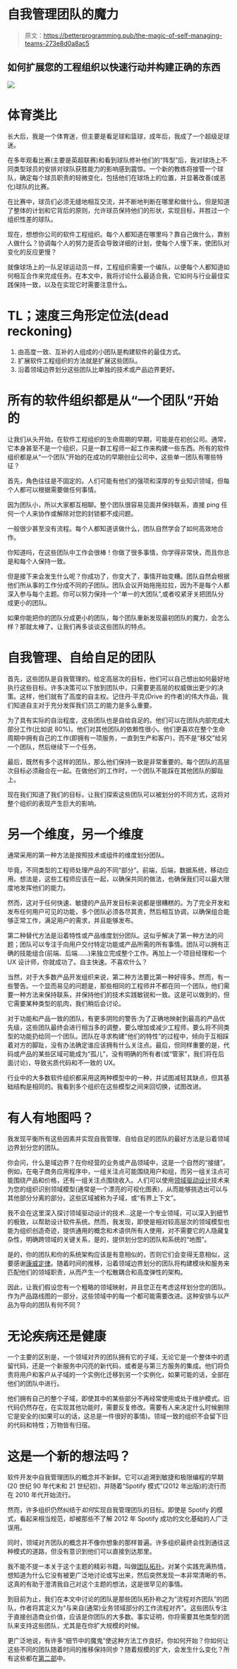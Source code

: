 # 自我管理团队的魔力

> 原文：<https://betterprogramming.pub/the-magic-of-self-managing-teams-273e8d0a8ac5>

## 如何扩展您的工程组织以快速行动并构建正确的东西

![](img/c4139a737d7783ae2e0deb77ef346c2c.png)

# 体育类比

长大后，我是一个体育迷，但主要是看足球和篮球，成年后，我成了一个超级足球迷。

在多年观看比赛(主要是英超联赛)和看到球队修补他们的“阵型”后，我对球场上不同类型球员的安排对球队获胜能力的影响感到震惊。一个新的教练将接管一个球队，确定每个球员职责的轻微变化，包括他们在球场上的位置，并显著改善(或恶化)球队的比赛。

在比赛中，球员们必须无缝地相互交流，并不断地判断在哪里和做什么。但是知道了整体的计划和它背后的原则，允许球员保持他们的形状，实现目标，并胜过一个组织性差的球队。

现在，想想你公司的软件工程组织。每个人都知道在哪里吗？靠自己做什么，靠别人做什么？协调每个人的努力是否会导致详细的计划，使每个人慢下来，使团队对变化的反应更慢？

就像球场上的一队足球运动员一样，工程组织需要一个编队，以便每个人都知道如何相互合作来完成任务。在本文中，我将讨论什么最适合我，它如何与行业最佳实践保持一致，以及在实现它时需要注意什么。

# TL；速度三角形定位法(dead reckoning)

1.  由高度一致、互补的人组成的小团队是构建软件的最佳方式。
2.  扩展软件工程组织的方法就是扩展这些团队。
3.  沿着领域边界划分这些团队比单独的技术或产品边界更好。

# 所有的软件组织都是从“一个团队”开始的

让我们从头开始，在软件工程组织的生命周期的早期，可能是在初创公司。通常，它本身甚至不是一个组织，只是一群工程师一起工作来构建一些东西。所有的软件组织都是从“一个团队”开始的在成功的早期创业公司中，这些单一团队有哪些特征？

首先，角色往往是不固定的。人们可能有他们的强项和深厚的专业知识领域，但每个人都可以根据需要做任何事情。

因为团队小，所以大家都互相聊。整个团队很容易见面并保持联系，直接 ping 任何一个人来协作或解除对您的封锁都不成问题。

一般很少甚至没有流程。每个人都知道该做什么，团队自然学会了如何高效地合作。

你知道吗，在这些团队中工作会很棒！你做了很多事情，你学得非常快，而且你总是和每个人保持一致。

但是接下来会发生什么呢？你成功了，你变大了，事情开始变糟。团队自然会根据他们所从事的工作分成不同的子团队。团队会议开始拖拖拉拉，因为不是每个人都深入参与每个主题。你可以努力保持一个“单一的大团队”,或者咬紧牙关把团队分成更小的团队。

如果你能把你的团队分成更小的团队，每个团队重新发现最初团队的魔力，会怎么样？那就太棒了。让我们再多谈谈这些团队的特点。

# 自我管理、自给自足的团队

首先，这些团队是自我管理的。给定高层次的目标，他们可以自己想出如何最好地执行这些目标。许多决策可以下放到团队中，只需要更高层的权威做出更少的决策。这样，他们就有了高度的自主权。记住丹·平克(Drive 的作者)的伟大作品，我们知道自主对于充分发挥我们员工的能力是多么重要。

为了具有实际的自治程度，这些团队也是自给自足的。他们可以在团队内部完成大部分工作(比如说 80%)。他们对其他团队的依赖性很小。他们更喜欢在整个生命周期中拥有自己的工作(即拥有一项服务，一直到生产和客户)，而不是“移交”给另一个团队，然后继续下一个任务。

最后，既然有多个这样的团队，那么他们保持一致是非常重要的。每个团队的高层次目标必须融合在一起。在做他们的工作时，一个团队不能踩在其他团队的脚趾上。

现在我们知道了我们的目标，让我们探索这些团队可以被划分的不同方式，这将对整个组织的表现产生巨大的影响。

# 另一个维度，另一个维度

通常采用的第一种方法是按照技术或组件的维度划分团队。

毕竟，不同类型的工程师处理产品的不同“部分”。前端，后端，数据系统，移动应用。想法是，这些工程师应该在一起，以确保共同的做法，也确保我们可以最大限度地发挥他们的能力。

然而，这对于任何快速、敏捷的产品开发目标来说都是很糟糕的。为了完全开发和发布任何用户可见的功能，多个团队必须各尽其责，然后相互协调，以确保组合能够正常工作，满足用户的需求，并且能够发布。

第二种替代方法是沿着特性或产品维度划分团队。这似乎解决了第一种方法的问题；团队可以专注于向用户交付特定功能或产品所需的所有事情。团队可以拥有正确的技能组合(前端、后端……)来独立完成整个工作。再加上一个项目经理和一个 UX 设计师，你就成功了。自主快速。不喜欢什么？

当然，对于大多数产品开发组织来说，第二种方法要比第一种好得多。然而，有一些警告。一个显而易见的问题是，那些相同的工程师并不都在同一个团队，他们需要一种方法来保持联系，并保持他们的技术实践敏锐和一致。这是可以做到的，但它需要某种类型的肌肉，我们稍后会讨论。

对于功能和产品一致的团队，有更多阴险的警告:为了正确地映射到最高的产品优先级，这些团队最终会进行相当多的调整，要么增加或减少工程师，要么将不同类型的功能扔给同一个团队。团队在寻求构建“他们的特性”的过程中，倾向于互相踩着对方的脚趾，没有办法确定谁应该拥有什么关注点。最后，但同样重要的是，代码或产品的某些区域可能成为“孤儿”，没有明确的所有者(或“管家”，我们将在后面讨论)，导致劣质代码和不一致的 UX。

行业中的大多数软件组织都采用这两种模型中的一种，并试图减轻其缺点，但其基础结构是相同的。我看到多个组织在这些模型之间来回切换，试图改进。

# 有人有地图吗？

我发现平衡所有这些因素并实现自我管理、自给自足的团队的最好方法是沿着领域边界划分您的团队。

你会问，什么是域边界？在你经营的业务或产品领域中，这是一个自然的“接缝”。例如，在电子商务应用程序中，一组关注点可能围绕用户和组，而另一组关注点可能围绕产品和价格，还有一组关注点围绕收入。人们可以使用[领域驱动设计](https://martinfowler.com/bliki/DomainDrivenDesign.html)技术来为您的组织识别领域模型(通常是一个漂亮的可视化图表)，从而能够挑选出可以与其他部分分离的部分。这些区域被称为子域，或“有界上下文”。

我不会在这里深入探讨领域驱动设计的技术…这是一个专业领域，可以深入到细节的极致，以帮助设计软件系统。然而，我发现，即使是相对较高层次的领域模型也能为组织创造奇迹，提供通用的概念和术语供所有人使用，对不需要它的人隐藏复杂性，明确跨领域的关键关系，是的，提供划分您的团队和系统的“地图”。

是的，你的团队和你的系统架构应该是有意相似的，否则它们会变得无意相似，这要感谢[康威定律](https://en.wikipedia.org/wiki/Conway%27s_law)。随着时间的推移，沿着领域边界划分的团队将构建模块和服务来匹配他们的领域职责，从而产生一个松散耦合和高度弹性的架构。

因此，让我们假设您有一个粗略的领域映射，并且您正在考虑这样划分您的团队。作为产品路线图的一部分，这些领域中的每一个都可能需要改进。这种安排与以产品为导向的团队有何不同？

# 无论疾病还是健康

一个主要的区别是，一个领域对齐的团队拥有它的子域，无论它是一个整体中的遗留代码，还是一个新服务中闪亮的新代码，或者是与第三方服务的集成。他们将负责将用户和客户从子域的一个实例化迁移到另一个实例化，如果可能的话，全部在他们的团队中进行。

他们拥有自己的整个子域，即使其中的某些部分不再经常使用或处于维护模式。旧代码仍然存在，在实现其他功能时，需要反复修改。需要有人来决定什么时候删除它是安全的(如果可以的话，这总是一件很好的事情)。领域一致的组织不会留下旧的代码和特性；万物皆有归宿。

# 这是一个新的想法吗？

软件开发中自我管理团队的概念并不新鲜。它可以追溯到敏捷和极限编程的早期(20 世纪 90 年代末和 21 世纪初)，并随着“Spotify 模式”(2012 年出版)的流行而在 2010 年代开始流行。

然而，许多组织仍然纠结于*如何*实现自我管理团队的目标。即使是 Spotify 的模式，看起来相当规范，却被那些不了解 2012 年 Spotify 成功的文化基础的人广泛误用。

同时，领域对齐团队的概念并不像你想象的那样普遍。许多组织最终会找到通往这种模式的道路，但没有意识到他们可以直接到达那里。

我不能不提一本关于这个主题的精彩书籍，叫做[团队拓扑](https://teamtopologies.com/)。对某个实践充满热情，想知道为什么它没有被更广泛地讨论或写出来，然后突然发现一本非常清晰的书，这真的有助于澄清我自己对这个主题的想法，这是很罕见的事情。

到目前为止，我们在本文中讨论的团队是那些团队拓扑称之为“流程对齐团队”的团队，作者将其定义为“与来自(通常)业务领域部分的工作流程对齐”。这些团队专注于直接创造商业价值，应该是你团队的大多数。事实证明，你将需要其他类型的团队来支持这些团队，尤其是在你扩大规模的时候。

更广泛地说，有许多“细节中的魔鬼”使这种方法工作良好。你如何开始？你如何让这些不同的团队随着时间的推移保持同步？随着规模的扩大，会发生什么变化？所有这些都在[第二部](https://lbruhmuller.medium.com/the-magic-of-self-managing-teams-part-ii-7c02a744ff81)中。